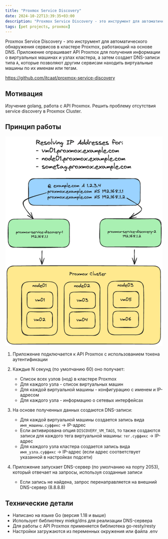 ```yaml
---
title: "Proxmox Service Discovery"
date: 2024-10-22T13:39:35+03:00
description: "Proxmox Service Discovery - это инструмент для автоматического обнаружения сервисов в кластере Proxmox, работающий на основе DNS. Приложение опрашивает API Proxmox для получения информации о виртуальных машинах и узлах кластера, а затем создает DNS-записи типа `A`, которые позволяют другим сервисам находить виртуальные машины по их именам или тегам."
tags: [pet projects, proxmox]
---
```


Proxmox Service Discovery - это инструмент для автоматического обнаружения сервисов в кластере Proxmox, работающий на основе DNS. Приложение опрашивает API Proxmox для получения информации о виртуальных машинах и узлах кластера, а затем создает DNS-записи типа `A`, которые позволяют другим сервисам находить виртуальные машины по их именам или тегам.

https://github.com/itcaat/proxmox-service-discovery

## Мотивация

Изучение golang, работа с API Proxmox. Решить проблему отсутствия service discovery в Proxmox Cluster.

## Принцип работы

![alt text](images/image.png)

1. Приложение подключается к API Proxmox с использованием токена аутентификации
2. Каждые N секунд (по умолчанию 60) оно получает:
   - Список всех узлов (нод) в кластере Proxmox
   - Для каждого узла - список виртуальных машин
   - Для каждой виртуальной машины - конфигурацию с именем и IP-адресом
   - Для каждого узла - информацию о сетевых интерфейсах

3. На основе полученных данных создаются DNS-записи:
   - Для каждой виртуальной машины создается запись вида `имя_машины.суффикс` → IP-адрес
   - Если активирована опция `DISCOVERY_VM_TAGS`, то также создаются записи для каждого тега виртуальной машины: `тег.суффикс` → IP-адрес
   - Для каждого узла кластера создается запись вида `имя_узла.суффикс` → IP-адрес (если адрес соответствует указанной в настройках подсети)

4. Приложение запускает DNS-сервер (по умолчанию на порту 2053), который отвечает на запросы, используя созданные записи
   - Если запись не найдена, запрос перенаправляется на внешний DNS-сервер (8.8.8.8)

## Технические детали

- Написано на языке Go (версия 1.18 и выше)
- Использует библиотеку miekg/dns для реализации DNS-сервера
- Для работы с API Proxmox применяется библиотека go-resty/resty
- Настройки загружаются из переменных окружения или файла .env
